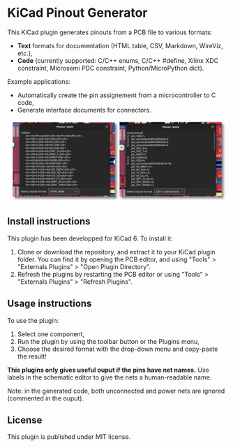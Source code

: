 # KiCad Pinout Generator

This KiCad plugin generates pinouts from a PCB file to various formats:
* **Text** formats for documentation (HTML table, CSV, Markdown, WireViz, etc.),
* **Code** (currently supported: C/C++ enums, C/C++ #define, Xilinx XDC constraint, Microsemi PDC constraint, Python/MicroPython dict).

Example applications:
* Automatically create the pin assignement from a microcontroller to C code,
* Generate interface documents for connectors.

![HTML and C sample output](./pictures/sample_output.png)

## Install instructions

This plugin has been developped for KiCad 6.
To install it:
1. Clone or download the repository, and extract it to your KiCad plugin folder. You can find it by opening the PCB editor, and using "Tools" > "Externals Plugins" > "Open Plugin Directory".
2. Refresh the plugins by restarting the PCB editor or using "Tools" > "Externals Plugins" > "Refresh Plugins".

## Usage instructions

To use the plugin:
1. Select one component,
2. Run the plugin by using the toolbar button or the Plugins menu,
3. Choose the desired format with the drop-down menu and copy-paste the result!

**This plugins only gives useful ouput if the pins have net names.** Use labels in the schematic editor to give the nets a human-readable name.

Note: in the generated code, both unconnected and power nets are ignored (commented in the ouput).

## License

This plugin is published under MIT license.
